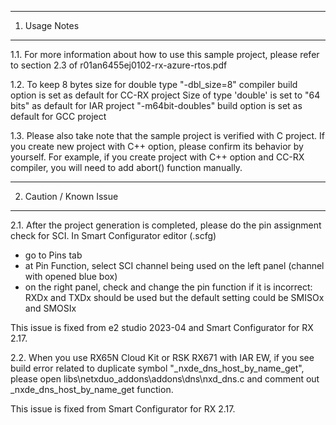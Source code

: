---------------
1. Usage Notes
---------------
1.1. For more information about how to use this sample project, 
please refer to section 2.3 of r01an6455ej0102-rx-azure-rtos.pdf

1.2. To keep 8 bytes size for double type
 "-dbl_size=8" compiler build option is set as default for CC-RX project
 Size of type 'double' is set to "64 bits" as default for IAR project
 "-m64bit-doubles" build option is set as default for GCC project

1.3. Please also take note that the sample project is verified with C project.
If you create new project with C++ option, please confirm its behavior by yourself.
For example, if you create project with C++ option and CC-RX compiler, you will need to add abort() function manually.

------------------------
2. Caution / Known Issue
------------------------
2.1. After the project generation is completed, please do the pin assignment check for SCI.
In Smart Configurator editor (<projectname>.scfg)
- go to Pins tab
- at Pin Function, select SCI channel being used on the left panel (channel with opened blue box)
- on the right panel, check and change the pin function if it is incorrect: 
  RXDx and TXDx should be used but the default setting could be SMISOx and SMOSIx

This issue is fixed from e2 studio 2023-04 and Smart Configurator for RX 2.17.

2.2. When you use RX65N Cloud Kit or RSK RX671 with IAR EW,
if you see build error related to duplicate symbol "_nxde_dns_host_by_name_get",
please open libs\netxduo_addons\addons\dns\nxd_dns.c and comment out _nxde_dns_host_by_name_get function.

This issue is fixed from Smart Configurator for RX 2.17.
